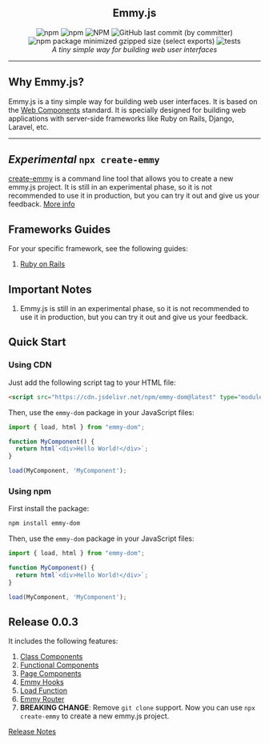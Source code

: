 <section align="center" style="display: flex; flex-direction: column">
  <h1>Emmy.js</h1>
  <div>
    <img alt="npm" src="https://img.shields.io/npm/v/emmy-dom"/>
    <img alt="npm" src="https://img.shields.io/npm/dt/emmy-dom"/>
    <img alt="NPM" src="https://img.shields.io/npm/l/emmy-dom"/>
    <img alt="GitHub last commit (by committer)" src="https://img.shields.io/github/last-commit/emmyjs/emmy-dom"/>
    <img alt="npm package minimized gzipped size (select exports)" src="https://img.shields.io/bundlejs/size/emmy-dom"/>
    <img alt="tests" src="https://github.com/emmyjs/emmy-dom/actions/workflows/vitest.yml/badge.svg"/>
  </div>
  <i>A tiny simple way for building web user interfaces</i>
</section>
<hr />

## Why Emmy.js?
Emmy.js is a tiny simple way for building web user interfaces. It is based on the [Web Components](https://developer.mozilla.org/en-US/docs/Web/Web_Components) standard.
It is specially designed for building web applications with server-side frameworks like Ruby on Rails, Django, Laravel, etc.

<hr />

## _Experimental_ `npx create-emmy`
[create-emmy](https://www.npmjs.com/package/create-emmy) is a command line tool that allows you to create a new emmy.js project.
It is still in an experimental phase, so it is not recommended to use it in production, but you can try it out and give us your feedback. [More info](https://github.com/emmyjs/create-emmy#readme)

## Frameworks Guides
For your specific framework, see the following guides:
1. [Ruby on Rails](docs/0.0.2/guides/ruby-on-rails.md)

## Important Notes
1. Emmy.js is still in an experimental phase, so it is not recommended to use it in production, but you can try it out and give us your feedback.

## Quick Start
### Using CDN
Just add the following script tag to your HTML file:

```html
<script src="https://cdn.jsdelivr.net/npm/emmy-dom@latest" type="module"></script>
```

Then, use the `emmy-dom` package in your JavaScript files:

```javascript
import { load, html } from "emmy-dom";

function MyComponent() {
  return html`<div>Hello World!</div>`;
}

load(MyComponent, 'MyComponent');
```

### Using npm
First install the package:

```bash
npm install emmy-dom
```

Then, use the `emmy-dom` package in your JavaScript files:

```javascript
import { load, html } from "emmy-dom";

function MyComponent() {
  return html`<div>Hello World!</div>`;
}

load(MyComponent, 'MyComponent');
```

## Release 0.0.3
It includes the following features:
1. [Class Components](docs/0.0.3/docs.md)
2. [Functional Components](docs/0.0.3/docs.md)
3. [Page Components](docs/0.0.3/docs.md)
4. [Emmy Hooks](docs/0.0.3/docs.md)
5. [Load Function](docs/0.0.3/docs.md)
6. [Emmy Router](docs/0.0.3/docs.md)
7. **BREAKING CHANGE**: Remove `git clone` support. Now you can use `npx create-emmy` to create a new emmy.js project.

[Release Notes](docs/releases.md)
